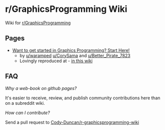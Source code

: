 # r/GraphicsProgramming Wiki

Wiki for [r/GraphicsProgramming](https://www.reddit.com/r/GraphicsProgramming/)

## Pages

- [Want to get started in Graphics Programming? Start Here!](https://www.reddit.com/r/GraphicsProgramming/comments/1hry6wx/want_to_get_started_in_graphics_programming_start/) 
  - by [u/waramped](https://www.reddit.com/user/waramped/)  [u/CorySama](https://www.reddit.com/user/CorySama/) and [u/Better_Pirate_7823](https://www.reddit.com/user/Better_Pirate_7823/)
  - Lovingly reproduced at - [in this wiki](./start_here.md)


## FAQ

*Why a web-book on github pages?*

It's easier to receive, review, and publish community contributions here than on a subreddit wiki.

*How can I contribute?*

Send a pull request to [Cody-Duncan/r-graphicsprogramming-wiki](https://github.com/Cody-Duncan/r-graphicsprogramming-wiki)

